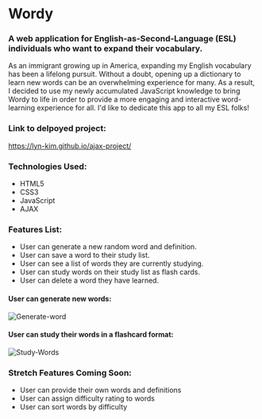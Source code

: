 # Wordy

### A web application for English-as-Second-Language (ESL) individuals who want to expand their vocabulary.

As an immigrant growing up in America, expanding my English vocabulary has been a lifelong pursuit. Without a doubt, opening up a dictionary to learn new words can be an overwhelming experience for many. As a result, I decided to use my newly accumulated JavaScript knowledge to bring Wordy to life in order to provide a more engaging and interactive word-learning experience for all. I'd like to dedicate this app to all my ESL folks!

### Link to delpoyed project:
https://lyn-kim.github.io/ajax-project/

### Technologies Used:
* HTML5
* CSS3
* JavaScript
* AJAX

### Features List:
* User can generate a new random word and definition.
* User can save a word to their study list.
* User can see a list of words they are currently studying.
* User can study words on their study list as flash cards.
* User can delete a word they have learned.
  
#### User can generate new words:
![Generate-word](https://user-images.githubusercontent.com/89041368/156853306-11c9fdb2-3207-4dbd-a028-8acb4cea20d7.gif)

#### User can study their words in a flashcard format:
![Study-Words](https://user-images.githubusercontent.com/89041368/156853728-ca26f68d-80b7-4246-8f21-6d8bd3627d23.gif)

### Stretch Features Coming Soon:
* User can provide their own words and definitions
* User can assign difficulty rating to words
* User can sort words by difficulty
